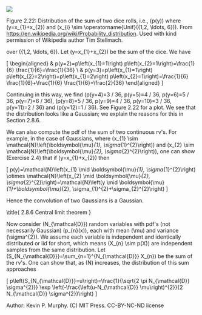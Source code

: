 ![](https://cdn.mathpix.com/cropped/2024_06_13_3b03ebbae3c95d0ddb56g-1.jpg?height=393&width=518&top_left_y=196&top_left_x=751)

Figure 2.22: Distribution of the sum of two dice rolls, i.e., \(p(y)\) where \(y=x_{1}+x_{2}\) and \(x_{i} \sim \operatorname{Unif}(\{1,2, \ldots, 6\})\). From https://en.wikipedia.org/wiki/Probability_distribution. Used with kind permission of Wikipedia author Tim Stellmach.

over \(\{1,2, \ldots, 6\}\). Let \(y=x_{1}+x_{2}\) be the sum of the dice. We have

\[
\begin{aligned}
& p(y=2)=p\left(x_{1}=1\right) p\left(x_{2}=1\right)=\frac{1}{6} \frac{1}{6}=\frac{1}{36} \\
& p(y=3)=p\left(x_{1}=1\right) p\left(x_{2}=2\right)+p\left(x_{1}=2\right) p\left(x_{2}=1\right)=\frac{1}{6} \frac{1}{6}+\frac{1}{6} \frac{1}{6}=\frac{2}{36}
\end{aligned}
\]

Continuing in this way, we find \(p(y=4)=3 / 36, p(y=5)=4 / 36, p(y=6)=5 / 36, p(y=7)=6 / 36\), \(p(y=8)=5 / 36, p(y=9)=4 / 36, p(y=10)=3 / 36, p(y=11)=2 / 36\) and \(p(y=12)=1 / 36\). See Figure 2.22 for a plot. We see that the distribution looks like a Gaussian; we explain the reasons for this in Section 2.8.6.

We can also compute the pdf of the sum of two continuous rv's. For example, in the case of Gaussians, where \(x_{1} \sim \mathcal{N}\left(\boldsymbol{\mu}_{1}, \sigma_{1}^{2}\right)\) and \(x_{2} \sim \mathcal{N}\left(\boldsymbol{\mu}_{2}, \sigma_{2}^{2}\right)\), one can show (Exercise 2.4) that if \(y=x_{1}+x_{2}\) then

\[
p(y)=\mathcal{N}\left(x_{1} \mid \boldsymbol{\mu}_{1}, \sigma_{1}^{2}\right) \otimes \mathcal{N}\left(x_{2} \mid \boldsymbol{\mu}_{2}, \sigma_{2}^{2}\right)=\mathcal{N}\left(y \mid \boldsymbol{\mu}_{1}+\boldsymbol{\mu}_{2}, \sigma_{1}^{2}+\sigma_{2}^{2}\right)
\]

Hence the convolution of two Gaussians is a Gaussian.

\title{
2.8.6 Central limit theorem
}

Now consider \(N_{\mathcal{D}}\) random variables with pdf's (not necessarily Gaussian) \(p_{n}(x)\), each with mean \(\mu\) and variance \(\sigma^{2}\). We assume each variable is independent and identically distributed or iid for short, which means \(X_{n} \sim p(X)\) are independent samples from the same distribution. Let \(S_{N_{\mathcal{D}}}=\sum_{n=1}^{N_{\mathcal{D}}} X_{n}\) be the sum of the rv's. One can show that, as \(N\) increases, the distribution of this sum approaches

\[
p\left(S_{N_{\mathcal{D}}}=u\right)=\frac{1}{\sqrt{2 \pi N_{\mathcal{D}} \sigma^{2}}} \exp \left(-\frac{\left(u-N_{\mathcal{D}} \mu\right)^{2}}{2 N_{\mathcal{D}} \sigma^{2}}\right)
\]

Author: Kevin P. Murphy. (C) MIT Press. CC-BY-NC-ND license